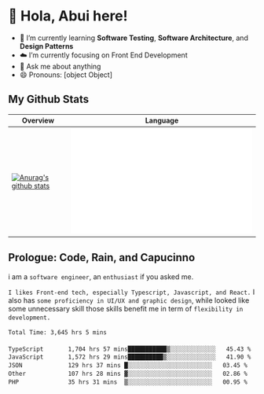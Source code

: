 # 👋 Hola, Abui here!

- 🌱 I’m currently learning **Software Testing**, **Software Architecture**, and **Design Patterns**
- ☁️ I’m currently focusing on Front End Development
- 💬 Ask me about anything
- 😄 Pronouns: [object Object]

## My Github Stats

| Overview | Language |
| --- | --- |
|[![Anurag's github stats](https://github-readme-stats.vercel.app/api?username=abui-am&count_private=true)](https://github.com/anuraghazra/github-readme-stats)|![Language](https://raw.githubusercontent.com/abui-am/stats/c6455f656dfce7acd3951e5ec5b25d72af0b2ee3/generated/languages.svg)|

## Prologue: Code, Rain, and Capucinno
i am a `software engineer`, an `enthusiast` if you asked me. 

`I likes Front-end tech, especially Typescript, Javascript, and React.` I also has `some proficiency in UI/UX and graphic design`, while looked like some unnecessary skill those skills benefit me in term of `flexibility in development.`


<!--START_SECTION:waka-->

```txt
Total Time: 3,645 hrs 5 mins

TypeScript       1,704 hrs 57 mins███████████▒░░░░░░░░░░░░░   45.43 %
JavaScript       1,572 hrs 29 mins██████████▒░░░░░░░░░░░░░░   41.90 %
JSON             129 hrs 37 mins █░░░░░░░░░░░░░░░░░░░░░░░░   03.45 %
Other            107 hrs 28 mins ▓░░░░░░░░░░░░░░░░░░░░░░░░   02.86 %
PHP              35 hrs 31 mins  ▒░░░░░░░░░░░░░░░░░░░░░░░░   00.95 %
```

<!--END_SECTION:waka-->
